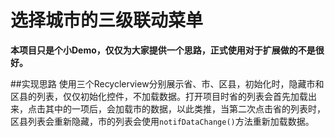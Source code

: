 # 选择城市的三级联动菜单
**本项目只是个小Demo，仅仅为大家提供一个思路，正式使用对于扩展做的不是很好。**

##实现思路
使用三个Recyclerview分别展示省、市、区县，初始化时，隐藏市和区县的列表，仅仅初始化控件，不加载数据。打开项目时省的列表会首先加载出来，点击其中的一项后，会加载市的数据，以此类推，当第二次点击省的列表时，区县列表会重新隐藏，市的列表会使用`notifDataChange()`方法重新加载数据。
